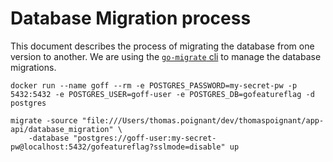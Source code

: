# Database Migration process
This document describes the process of migrating the database from one version to another.
We are using the [`go-migrate` cli](https://github.com/golang-migrate/migrate/tree/master/cmd/migrate) to manage the database migrations.


```
docker run --name goff --rm -e POSTGRES_PASSWORD=my-secret-pw -p 5432:5432 -e POSTGRES_USER=goff-user -e POSTGRES_DB=gofeatureflag -d postgres
```


```shell
migrate -source "file:///Users/thomas.poignant/dev/thomaspoignant/app-api/database_migration" \
    -database "postgres://goff-user:my-secret-pw@localhost:5432/gofeatureflag?sslmode=disable" up
```

